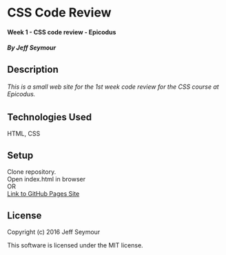 # CSS Code Review
#### Week 1 - CSS code review - Epicodus  
##### By Jeff Seymour


## Description
###### This is a small web site for the 1st week code review for the CSS course at Epicodus.

## Technologies Used
HTML, CSS

## Setup
Clone repository.  
Open index.html in browser  
OR  
[Link to GitHub Pages Site](http://jeffsdev.github.io/cssCodeReview1/)

## License
Copyright (c) 2016 Jeff Seymour

This software is licensed under the MIT license.
